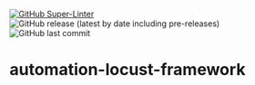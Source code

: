 [![GitHub Super-Linter](https://github.com/MapColonies/automation-locust-framework/workflows/Lint%20Code%20Base/badge.svg)](https://github.com/marketplace/actions/super-linter)
<img alt="GitHub release (latest by date including pre-releases)" src="https://img.shields.io/github/v/release/MapColonies/automation-locust-framework">
<img alt="GitHub last commit" src="https://img.shields.io/github/last-commit/MapColonies/automation-locust-framework">
# automation-locust-framework
